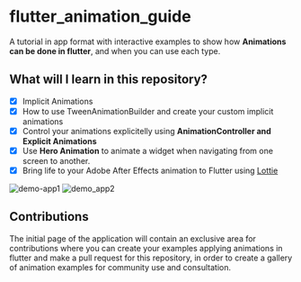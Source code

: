 # flutter_animation_guide

A tutorial in app format with interactive examples to show how **Animations can be done in flutter**, and when you can use each type.

## What will I learn in this repository?

- [x] Implicit Animations
- [x] How to use TweenAnimationBuilder and create your custom implicit animations
- [x] Control your animations explicitelly using **AnimationController and Explicit Animations**
- [x] Use **Hero Animation** to animate a widget when navigating from one screen to another.
- [x] Bring life to your Adobe After Effects animation to Flutter using [Lottie](https://pub.dev/packages/lottie)  

![demo-app1](https://github.com/arthurgiani/flutter-animation-guide/blob/master/demo-app1.gif) ![demo_app2](https://github.com/arthurgiani/flutter-animation-guide/blob/master/demo-app2.gif)

## Contributions
The initial page of the application will contain an exclusive area for contributions where you can create your examples applying animations in flutter and make a pull request for this repository, in order to create a gallery of animation examples for community use and consultation.
